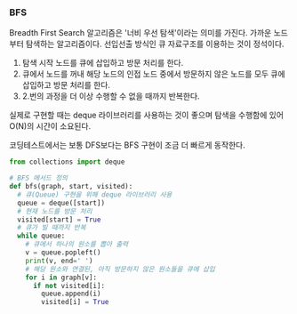 ### BFS

Breadth First Search 알고리즘은 '너비 우선 탐색'이라는 의미를 가진다. 가까운 노드부터 탐색하는 알고리즘이다.
선입선출 방식인 큐 자료구조를 이용하는 것이 정석이다.

1. 탐색 시작 노드를 큐에 삽입하고 방문 처리를 한다.
2. 큐에서 노드를 꺼내 해당 노드의 인접 노드 중에서 방문하지 않은 노드를 모두 큐에 삽입하고 방문 처리를 한다.
3. 2.번의 과정을 더 이상 수행할 수 없을 때까지 반복한다.

실제로 구현할 때는 deque 라이브러리를 사용하는 것이 좋으며 탐색을 수행함에 있어 O(N)의 시간이 소요된다.

코딩테스트에서는 보통 DFS보다는 BFS 구현이 조금 더 빠르게 동작한다.

```python
from collections import deque

# BFS 메서드 정의
def bfs(graph, start, visited):
  # 큐(Queue) 구현을 위해 deque 라이브러리 사용
  queue = deque([start])
  # 현재 노드를 방문 처리
  visited[start] = True
  # 큐가 빌 때까지 반복
  while queue:
    # 큐에서 하나의 원소를 뽑아 출력
    v = queue.popleft()
    print(v, end=' ')
    # 해당 원소와 연결된, 아직 방문하지 않은 원소들을 큐에 삽입
    for i in graph[v]:
      if not visited[i]:
        queue.append(i)
        visited[i] = True
```
